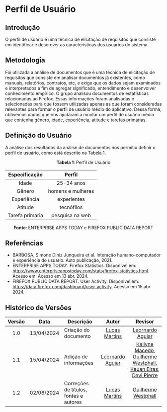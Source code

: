 # Perfil de Usuário

## Introdução

O perfil de usuário é uma técnica de elicitação de requisitos que consiste em identificar e descrever as características dos usuários do sistema. 

## Metodologia

Foi utilizada a  análise de documentos que é uma técnica de elicitação de requisitos que consiste em analisar documentos já existentes, como manuais, relatórios, contratos, etc, e exige que os dados sejam examinados e interpretados a fim de agregar significado, entendimento e desenvolver conhecimento empírico. O grupo analisou documentos de estatísticas relacionadas ao Firefox. Essas informações foram analisadas e selecionadas para que fossem utilizadas apenas as que foram consideradas relevantes para formar o perfil de usuário médio do aplicativo. Dessa forma, obtivemos dados que nos ajudaram a montar um perfil de usuário médio que contenha gênero, idade, experiência, atitude e tarefas primárias.

## Definição do Usuário

A análise dos resultados da análise de documentos nos permitiu definir o perfil de usuário, como está descrito na Tabela 1.

<center>

**Tabela 1**: Perfil de Usuário


| Especificação | Perfil | 
|:-------------:|:-----: |
| Idade | 25-34 anos |
| Gênero | homens e mulheres |
| Experiência | experientes |
| Atitude | tecnófilos |
| Tarefa primária | pesquisa na web |

**Fonte**: ENTERPRISE APPS TODAY e FIREFOX PUBLIC DATA REPORT

</center>

## Referências

- BARBOSA, Simone Diniz Junqueira et al. Interação humano-computador e experiência do usuario. Auto publicação, 2021.
- ENTERPRISE APPS TODAY. Firefox Statistics. Disponível em: <https://www.enterpriseappstoday.com/stats/firefox-statistics.html>. Acesso em: Acesso em 13 abr. 2024.
- FIREFOX PUBLIC DATA REPORT. User Activity. Disponivel em: <https://data.firefox.com/dashboard/user-activity>. Acesso em 15 abr. 2024.

## Histórico de Versões

| Versão | Data | Descrição | Autor | Revisor
|:------:|:----:|-----------|:-----:|:------:
| 1.0 | 13/04/2024 | Criação do documento | [Lucas Martins](https://github.com/martinsglucas) | [Leornardo Aguiar](https://github.com/Leonardo0o)
| 1.1 | 15/04/2024 | Adição de informações | [Leornardo Aguiar](https://github.com/Leonardo0o) | [Kallyne Macedo](https://github.com/kalipassos), [Guilherme Westphall](https://github.com/west7), [Kauan Eiras](https://github.com/kauaneiras), [Davi Pierre](https://github.com/DaviPierre)
| 1.2 | 02/06/2024 | Correções de títulos, fontes e autores | [Lucas Martins](https://github.com/martinsglucas) | [Guilherme Westphall](https://github.com/west7) 
